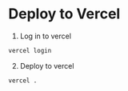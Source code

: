 # Deploy to Vercel

1. Log in to vercel
```bash
vercel login
```

2. Deploy to vercel
```bash
vercel .
```